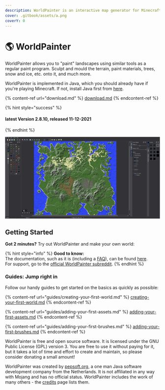 ```yaml
---
description: WorldPainter is an interactive map generator for Minecraft.
cover: .gitbook/assets/a.png
coverY: 0
---
```


# 🌎 WorldPainter

WorldPainter allows you to "paint" landscapes using similar tools as a regular paint program. Sculpt and mould the terrain, paint materials, trees, snow and ice, etc. onto it, and much more.

WorldPainter is implemented in Java, which you should already have if you're playing Minecraft. If not, install Java first from [here](https://www.java.com).

{% content-ref url="download.md" %}
[download.md](download.md)
{% endcontent-ref %}

{% hint style="success" %}
#### latest Version 2.8.10, released 11-12-2021
{% endhint %}

![worldpainter in darkmode](<.gitbook/assets/in programm (1).PNG>)

## Getting Started

**Got 2 minutes?** Try out WorldPainter and make your own world:

{% hint style="info" %}
**Good to know:** \
The documentation, such as it is (including a [FAQ](https://www.worldpainter.net/doc/faq)), can be found [here](https://www.worldpainter.net/doc/).\
For support, go to the [official WorldPainter subreddit](https://www.worldpainter.net/support).
{% endhint %}

### Guides: Jump right in

Follow our handy guides to get started on the basics as quickly as possible:

{% content-ref url="guides/creating-your-first-world.md" %}
[creating-your-first-world.md](guides/creating-your-first-world.md)
{% endcontent-ref %}

{% content-ref url="guides/adding-your-first-assets.md" %}
[adding-your-first-assets.md](guides/adding-your-first-assets.md)
{% endcontent-ref %}

{% content-ref url="guides/adding-your-first-brushes.md" %}
[adding-your-first-brushes.md](guides/adding-your-first-brushes.md)
{% endcontent-ref %}

WorldPainter is free and open source software. It is licensed under the GNU Public License (GPL) version 3. You are free to use it without paying for it, but it takes a lot of time and effort to create and maintain, so please consider donating a small amount!

WorldPainter was created by [pepsoft.org](https://www.pepsoft.org), a one man Java software development company from the Netherlands. It is not affiliated in any way with Mojang and has no official status. WorldPainter includes the work of many others - the [credits](https://www.worldpainter.net/credits) page lists them.
